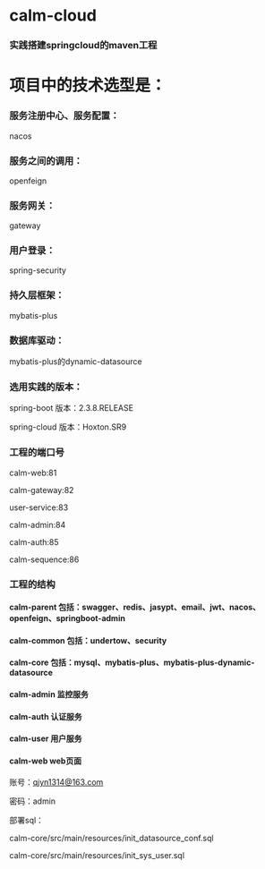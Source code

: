 # calm-cloud
### 实践搭建springcloud的maven工程

# 项目中的技术选型是：
### 服务注册中心、服务配置：
nacos

### 服务之间的调用：
openfeign

### 服务网关：
gateway

### 用户登录：
spring-security

### 持久层框架：
mybatis-plus

### 数据库驱动：
mybatis-plus的dynamic-datasource
### 选用实践的版本：
spring-boot 版本：2.3.8.RELEASE

spring-cloud 版本：Hoxton.SR9

### 工程的端口号
calm-web:81

calm-gateway:82

user-service:83

calm-admin:84

calm-auth:85

calm-sequence:86


### 工程的结构

#### calm-parent  包括：swagger、redis、jasypt、email、jwt、nacos、openfeign、springboot-admin
#### calm-common  包括：undertow、security
#### calm-core    包括：mysql、mybatis-plus、mybatis-plus-dynamic-datasource
#### calm-admin   监控服务
#### calm-auth    认证服务
#### calm-user    用户服务
#### calm-web     web页面

账号：qjyn1314@163.com

密码：admin

部署sql：

calm-core/src/main/resources/init_datasource_conf.sql

calm-core/src/main/resources/init_sys_user.sql
